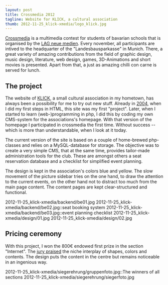 ```yaml
---
layout: post
title: Crossmedia 2012
tagline: Website for KLICK, a cultural association
thumb: 2012-11-25_klick-xmedia/logo_klick.jpg
---
```


[Crossmedia](http://www.crossmedia-festival.de/index.php) is a multimedia contest for students of bavarian schools that is organised by the [LAG neue medien](http://lag.crossmedia-festival.de/). Every november, all participants are intived to the headquarter of the "Landesbausparkasse" in Munich. There, a great variety of amazing contributions from the field of graphic design, music design, literature, web design, games, 3D-Animations and short movies is
presented.<!--more-->
Apart from that, a just as amazing chilli con carne is served for lunch.

## The project
The website of [KLICK](http://www.klick/immenstadt.de/), a small cultural association in my hometown, has always been a possibility for me to try out new stuff. Already in [2004](http://www.klick-immenstadt.de/_bis2004/), when I did my first steps in HTML, this site was my first "project". Later, when I started to learn (web-)programming in php, I did this by coding my own CMS-system for the associations's homepage. With that version of the homepage I participated in crossmedia 
the first time. Without success -- which is more than understandable, when I look at it today. 

The current version of the site is based on a couple of home-brewed php-classes and relies on a MySQL-database for storage. The objective was to create a very simple CMS, that at the same time, provides tailor-made administration tools for the club. These are amongst others a seat reservation database and a checklist for simplified event planning. 

The design is kept in the association's colors blue and yellow. The slow movement of the picture sidebar tries on the one hand, to draw the attention to the current events, on the other hand not to distract too much from the main page content. The content pages are kept clear-structured and functional. 

2012-11-25_klick-xmedia/backend/be01.jpg
2012-11-25_klick-xmedia/backend/be02.jpg::seat booking system
2012-11-25_klick-xmedia/backend/be03.jpg::event planning checklist
2012-11-25_klick-xmedia/design/01.jpg
2012-11-25_klick-xmedia/design/02.jpg

## Pricing ceremony
With this project, I won the 800€ endowed first prize in the section "Internet". The [jury praised](http://www.crossmedia-festival.de/index.php?option=com_content&view=article&id=85&Itemid=86) the niche interplay of shapes, colors and contents. The design puts the content in the centre but remains noticeable in an ingenious way.  

2012-11-25_klick-xmedia/siegerehrung/gruppenfoto.jpg::The winners of all sections
2012-11-25_klick-xmedia/siegerehrung/siegerfoto.jpg

